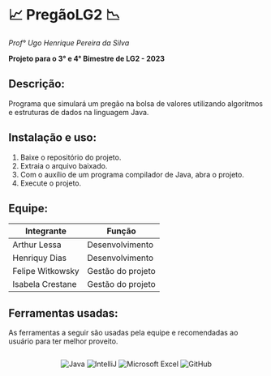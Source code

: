 # 📈 PregãoLG2 📉
_Prof° Ugo Henrique Pereira da Silva_

**Projeto para o 3° e 4° Bimestre de LG2 - 2023**

## Descrição:
Programa que simulará um pregão na bolsa de valores utilizando algoritmos e estruturas de dados na linguagem Java.

## Instalação e uso:
1. Baixe o repositório do projeto. 
2. Extraia o arquivo baixado.
3. Com o auxílio de um programa compilador de Java, abra o projeto.
4. Execute o projeto.

## Equipe:
| Integrante               | Função                  |
|--------------------------|-------------------------|
| Arthur Lessa             | Desenvolvimento         |
| Henriquy Dias            | Desenvolvimento         |
| Felipe Witkowsky         | Gestão do projeto       |
| Isabela Crestane         | Gestão do projeto       |

## Ferramentas usadas:
As ferramentas a seguir são usadas pela equipe e recomendadas ao usuário para ter melhor proveito.

<div style="display: flex; justify-content: center; align-items: center;">

![Java](https://img.shields.io/badge/java-%23ED8B00.svg?style=for-the-badge&logo=openjdk&logoColor=white)
![IntelliJ](https://img.shields.io/badge/IntelliJ-000000.svg?style=for-the-badge&logo=intellij-idea&logoColor=white)
![Microsoft Excel](https://img.shields.io/badge/Microsoft_Excel-217346?style=for-the-badge&logo=microsoft-excel&logoColor=white)
![GitHub](https://img.shields.io/badge/github-%23121011.svg?style=for-the-badge&logo=github&logoColor=white)

</div>
